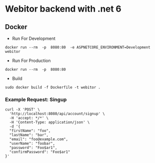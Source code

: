 # Webitor backend with .net 6


## Docker 

- Run For Development
```
docker run --rm  -p  8080:80  -e ASPNETCORE_ENVIRONMENT=Development webitor
```

- Run For Production
```
docker run --rm  -p  8080:80
```

- Build
```
sudo docker build -f Dockerfile -t webitor .
```


### Example Request: Singup
```
curl -X 'POST' \
  'http://localhost:8080/api/account/signup' \
  -H 'accept: */*' \
  -H 'Content-Type: application/json' \
  -d '{
  "firstName": "foo",
  "lastName": "bar",
  "email": "foo@example.com",
  "userName": "foobar",
  "password": "Foo$ar1",
  "confirmPassword": "Foo$ar1"
}'
```

